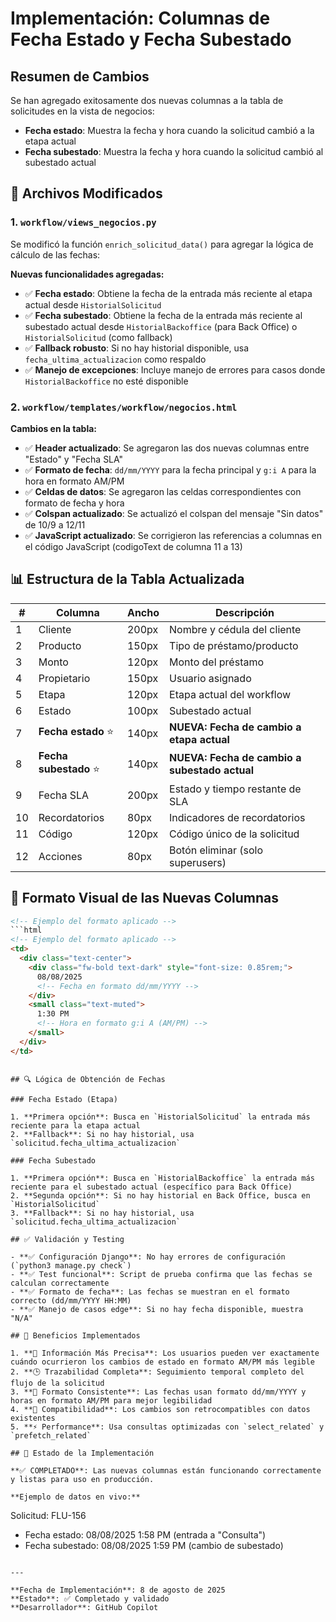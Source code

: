 # Implementación: Columnas de Fecha Estado y Fecha Subestado

## Resumen de Cambios

Se han agregado exitosamente dos nuevas columnas a la tabla de solicitudes en la vista de negocios:

- **Fecha estado**: Muestra la fecha y hora cuando la solicitud cambió a la etapa actual
- **Fecha subestado**: Muestra la fecha y hora cuando la solicitud cambió al subestado actual

## 🎯 Archivos Modificados

### 1. `workflow/views_negocios.py`

Se modificó la función `enrich_solicitud_data()` para agregar la lógica de cálculo de las fechas:

**Nuevas funcionalidades agregadas:**

- ✅ **Fecha estado**: Obtiene la fecha de la entrada más reciente al etapa actual desde `HistorialSolicitud`
- ✅ **Fecha subestado**: Obtiene la fecha de la entrada más reciente al subestado actual desde `HistorialBackoffice` (para Back Office) o `HistorialSolicitud` (como fallback)
- ✅ **Fallback robusto**: Si no hay historial disponible, usa `fecha_ultima_actualizacion` como respaldo
- ✅ **Manejo de excepciones**: Incluye manejo de errores para casos donde `HistorialBackoffice` no esté disponible

### 2. `workflow/templates/workflow/negocios.html`

**Cambios en la tabla:**

- ✅ **Header actualizado**: Se agregaron las dos nuevas columnas entre "Estado" y "Fecha SLA"
- ✅ **Formato de fecha**: `dd/mm/YYYY` para la fecha principal y `g:i A` para la hora en formato AM/PM
- ✅ **Celdas de datos**: Se agregaron las celdas correspondientes con formato de fecha y hora
- ✅ **Colspan actualizado**: Se actualizó el colspan del mensaje "Sin datos" de 10/9 a 12/11
- ✅ **JavaScript actualizado**: Se corrigieron las referencias a columnas en el código JavaScript (codigoText de columna 11 a 13)

## 📊 Estructura de la Tabla Actualizada

| #   | Columna                | Ancho | Descripción                                   |
| --- | ---------------------- | ----- | --------------------------------------------- |
| 1   | Cliente                | 200px | Nombre y cédula del cliente                   |
| 2   | Producto               | 150px | Tipo de préstamo/producto                     |
| 3   | Monto                  | 120px | Monto del préstamo                            |
| 4   | Propietario            | 150px | Usuario asignado                              |
| 5   | Etapa                  | 120px | Etapa actual del workflow                     |
| 6   | Estado                 | 100px | Subestado actual                              |
| 7   | **Fecha estado** ⭐    | 140px | **NUEVA: Fecha de cambio a etapa actual**     |
| 8   | **Fecha subestado** ⭐ | 140px | **NUEVA: Fecha de cambio a subestado actual** |
| 9   | Fecha SLA              | 200px | Estado y tiempo restante de SLA               |
| 10  | Recordatorios          | 80px  | Indicadores de recordatorios                  |
| 11  | Código                 | 120px | Código único de la solicitud                  |
| 12  | Acciones               | 80px  | Botón eliminar (solo superusers)              |

## 🎨 Formato Visual de las Nuevas Columnas

````html
<!-- Ejemplo del formato aplicado -->
```html
<!-- Ejemplo del formato aplicado -->
<td>
  <div class="text-center">
    <div class="fw-bold text-dark" style="font-size: 0.85rem;">
      08/08/2025
      <!-- Fecha en formato dd/mm/YYYY -->
    </div>
    <small class="text-muted">
      1:30 PM
      <!-- Hora en formato g:i A (AM/PM) -->
    </small>
  </div>
</td>
````

```

## 🔍 Lógica de Obtención de Fechas

### Fecha Estado (Etapa)

1. **Primera opción**: Busca en `HistorialSolicitud` la entrada más reciente para la etapa actual
2. **Fallback**: Si no hay historial, usa `solicitud.fecha_ultima_actualizacion`

### Fecha Subestado

1. **Primera opción**: Busca en `HistorialBackoffice` la entrada más reciente para el subestado actual (específico para Back Office)
2. **Segunda opción**: Si no hay historial en Back Office, busca en `HistorialSolicitud`
3. **Fallback**: Si no hay historial, usa `solicitud.fecha_ultima_actualizacion`

## ✅ Validación y Testing

- **✅ Configuración Django**: No hay errores de configuración (`python3 manage.py check`)
- **✅ Test funcional**: Script de prueba confirma que las fechas se calculan correctamente
- **✅ Formato de fecha**: Las fechas se muestran en el formato correcto (dd/mm/YYYY HH:MM)
- **✅ Manejo de casos edge**: Si no hay fecha disponible, muestra "N/A"

## 🎯 Beneficios Implementados

1. **📅 Información Más Precisa**: Los usuarios pueden ver exactamente cuándo ocurrieron los cambios de estado en formato AM/PM más legible
2. **🕒 Trazabilidad Completa**: Seguimiento temporal completo del flujo de la solicitud
3. **📱 Formato Consistente**: Las fechas usan formato dd/mm/YYYY y horas en formato AM/PM para mejor legibilidad
4. **🔄 Compatibilidad**: Los cambios son retrocompatibles con datos existentes
5. **⚡ Performance**: Usa consultas optimizadas con `select_related` y `prefetch_related`

## 🚀 Estado de la Implementación

**✅ COMPLETADO**: Las nuevas columnas están funcionando correctamente y listas para uso en producción.

**Ejemplo de datos en vivo:**
```

Solicitud: FLU-156

- Fecha estado: 08/08/2025 1:58 PM (entrada a "Consulta")
- Fecha subestado: 08/08/2025 1:59 PM (cambio de subestado)

```

---

**Fecha de Implementación**: 8 de agosto de 2025
**Estado**: ✅ Completado y validado
**Desarrollador**: GitHub Copilot
```
